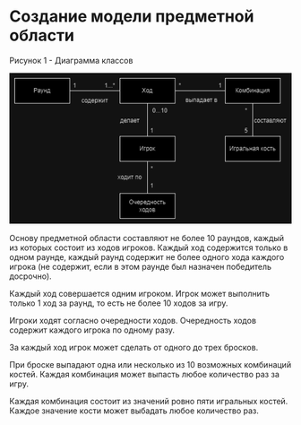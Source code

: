 # Создание модели предметной области

Рисунок 1 - Диаграмма классов

![Рисунок 1 - Диаграмма классов](/images/lab2.drawio.png)

Основу предметной области составляют не более 10 раундов, каждый из которых состоит из ходов игроков. Каждый ход содержится только в одном раунде, каждый раунд содержит не более одного хода каждого игрока (не содержит, если в этом раунде был назначен победитель досрочно).

Каждый ход совершается одним игроком. Игрок может выполнить только 1 ход за раунд, то есть не более 10 ходов за игру.

Игроки ходят согласно очередности ходов. Очередность ходов содержит каждого игрока по одному разу.

За каждый ход игрок может сделать от одного до трех бросков.

При броске выпадают одна или несколько из 10 возможных комбинаций костей. Каждая комбинация может выпасть любое количество раз за игру.

Каждая комбинация состоит из значений ровно пяти игральных костей. Каждое значение кости может выбадать любое количество раз.
